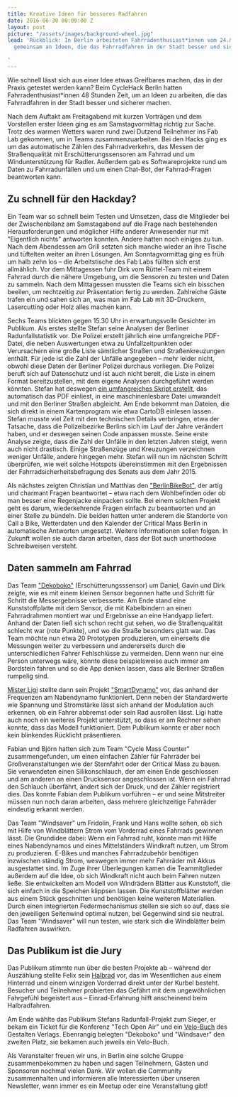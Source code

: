 ```yaml
---
title: Kreative Ideen für besseres Radfahren
date: 2016-06-30 00:00:00 Z
layout: post
picture: "/assets/images/background-wheel.jpg"
lead: 'Rückblick: In Berlin arbeiteten Fahrradenthusiast*innen vom 24.&nbsp;bis 26.&nbsp;Juni
  gemeinsam an Ideen, die das Fahrradfahren in der Stadt besser und sicherer machen.

'
---
```


Wie schnell lässt sich aus einer Idee etwas Greifbares machen, das in der Praxis getestet werden kann? Beim CycleHack Berlin hatten Fahrradenthusiast*innen 48 Stunden Zeit, um an Ideen zu arbeiten, die das Fahrradfahren in der Stadt besser und sicherer machen.

Nach dem Auftakt am Freitagabend mit kurzen Vorträgen und dem Vorstellen erster Ideen ging es am Samstagvormittag richtig zur Sache. Trotz des warmen Wetters waren rund zwei Dutzend Teilnehmer ins Fab Lab gekommen, um in Teams zusammenzuarbeiten. Bei den Hacks ging es um das automatische Zählen des Fahrradverkehrs, das Messen der Straßenqualität mit Erschütterungssensoren am Fahrrad und um Windunterstützung für Radler. Außerdem gab es Softwareprojekte rund um Daten zu Fahrradunfällen und um einen Chat-Bot, der Fahrrad-Fragen beantworten kann.

## Zu schnell für den Hackday?

Ein Team war so schnell beim Testen und Umsetzen, dass die Mitglieder bei der Zwischenbilanz am Samstagabend auf die Frage nach bestehenden Herausforderungen und möglicher Hilfe anderer Anwesender nur mit "Eigentlich nichts" antworten konnten. Andere hatten noch einiges zu tun. Nach dem Abendessen am Grill setzten sich manche wieder an ihre Tische und tüftelten weiter an ihren Lösungen. Am Sonntagvormittag ging es früh um halb zehn los – die Arbeitstische des Fab Labs füllten sich erst allmählich. Vor dem Mittagessen fuhr Dirk vom Rüttel-Team mit einem Fahrrad durch die nähere Umgebung, um die Sensoren zu testen und Daten zu sammeln. Nach dem Mittagessen mussten die Teams sich ein bisschen beeilen, um rechtzeitig zur Präsentation fertig zu werden. Zahlreiche Gäste trafen ein und sahen sich an, was man im Fab Lab mit 3D-Druckern, Lasercutting oder Holz alles machen kann.

Sechs Teams blickten gegen 15.30 Uhr in erwartungsvolle Gesichter im Publikum. Als erstes stellte Stefan seine Analysen der Berliner Radunfallstatistik vor. Die Polizei erstellt jährlich eine umfangreiche PDF-Datei, die neben Auswertungen etwa zu Unfallzeitpunkten oder Verursachern eine große Liste sämtlicher Straßen und Straßenkreuzungen enthält. Für jede ist die Zahl der Unfälle angegeben – mehr leider nicht, obwohl diese Daten der Berliner Polizei durchaus vorliegen. Die Polizei beruft sich auf Datenschutz und ist auch nicht bereit, die Liste in einem Format bereitzustellen, mit dem eigene Analysen durchgeführt werden könnten. Stefan hat deswegen [ein umfangreiches Skript erstellt](https://github.com/stefanw/verkehrsunfallstatistik), das automatisch das PDF einliest, in eine maschinenlesbare Datei umwandelt und mit den Berliner Straßen abgleicht. Am Ende bekommt man Dateien, die sich direkt in einem Kartenprogram wie etwa CartoDB einlesen lassen. Stefan musste viel Zeit mit den technischen Details verbringen, etwa der Tatsache, dass die Polizeibezirke Berlins sich im Lauf der Jahre verändert haben, und er deswegen seinen Code anpassen musste. Seine erste Analyse zeigte, dass die Zahl der Unfälle in den letzten Jahren steigt, wenn auch nicht drastisch. Einige Straßenzüge und Kreuzungen verzeichnen weniger Unfälle, andere hingegen mehr. Stefan will nun im nächsten Schritt überprüfen, wie weit solche Hotspots übereinstimmen mit den Ergebnissen der Fahrradsicherheitsbefragung des Senats aus dem Jahr 2015.

Als nächstes zeigten Christian und Matthias den ["BerlinBikeBot"](https://github.com/croepke/berlinbikebot), der artig und charmant Fragen beantwortet – etwa nach dem Wohlbefinden oder ob man besser eine Regenjacke einpacken sollte. Bei einem solchen Projekt geht es darum, wiederkehrende Fragen einfach zu beantworten und an einer Stelle zu bündeln. Die beiden hatten unter anderem die Standorte von Call a Bike, Wetterdaten und den Kalender der Critical Mass Berlin in automatische Antworten umgesetzt. Weitere Informationen sollen folgen. In Zukunft wollen sie auch daran arbeiten, dass der Bot auch unorthodoxe Schreibweisen versteht.

## Daten sammeln am Fahrrad

Das Team ["Dekoboko"](http://www.cyclehack.com/catalogue/berlinbikebot/) (Erschütterungsssensor) um Daniel, Gavin und Dirk zeigte, wie es mit einem kleinen Sensor begonnen hatte und Schritt für Schritt die Messergebnisse verbesserte. Am Ende stand eine Kunststoffplatte mit dem Sensor, die mit Kabelbindern an einen Fahrradrahmen montiert war und Ergebnisse an eine Handyapp liefert. Anhand der Daten ließ sich schon recht gut sehen, wo die Straßenqualität schlecht war (rote Punkte), und wo die Straße besonders glatt war. Das Team möchte nun etwa 20 Prototypen produzieren, um einerseits die Messungen weiter zu verbessern und andererseits durch die unterschiedlichen Fahrer Fehlschlüsse zu vermeiden. Denn wenn nur eine Person unterwegs wäre, könnte diese beispielsweise auch immer am Bordstein fahren und so die App denken lassen, dass alle Berliner Straßen rumpelig sind.
​

[Mister Ligi](http://ligi.de/) stellte dann sein Projekt ["SmartDynamo"](http://www.cyclehack.com/catalogue/smartdynamo/) vor, das anhand der Frequenzen am Nabendynamo funktioniert. Denn neben der Standardwerte wie Spannung und Stromstärke lässt sich anhand der Modulation auch erkennen, ob ein Fahrer abbremst oder sein Rad ausrollen lässt. Ligi hatte auch noch ein weiteres Projekt unterstützt, so dass er am Rechner sehen konnte, dass das Modell funktioniert. Dem Publikum konnte er aber noch kein blinkendes Rücklicht präsentieren.

Fabian und Björn hatten sich zum Team "Cycle Mass Counter" zusammengefunden, um einen einfachen Zähler für Fahrräder bei Großveranstaltungen wie der Sternfahrt oder der Critical Mass zu bauen. Sie verwendeten einen Silikonschlauch, der am einen Ende geschlossen und am anderen an einen Drucksensor angeschlossen ist. Wenn ein Fahrrad den Schlauch überfährt, ändert sich der Druck, und der Zähler registriert dies. Das konnte Fabian dem Publikum vorführen – er und seine Mitstreiter müssen nun noch daran arbeiten, dass mehrere gleichzeitige Fahrräder eindeutig erkannt werden.

Das Team "Windsaver" um Fridolin, Frank und Hans wollte sehen, ob sich mit Hilfe von Windblättern Strom vom Vorderrad eines Fahrrads gewinnen lässt. Die Grundidee dabei: Wenn ein Fahrrad ruht, könnte man mit Hilfe eines Nabendynamos und eines Mittelständers Windkraft nutzen, um Strom zu produzieren. E-Bikes und manches Fahrradzubehör benötigen inzwischen ständig Strom, weswegen immer mehr Fahrräder mit Akkus ausgestattet sind. Im Zuge ihrer Überlegungen kamen die Teammitglieder außerdem auf die Idee, ob sich Windkraft nicht auch beim Fahren nutzen ließe. Sie entwickelten am Modell von Windrädern Blätter aus Kunststoff, die sich einfach in die Speichen klippsen lassen. Die Kunststoffblätter werden aus einem Stück geschnitten und benötigen keine weiteren Materialien. Durch einen integrierten Federmechanismus stellen sie sich so auf, dass sie den jeweiligen Seitenwind optimal nutzen, bei Gegenwind sind sie neutral. Das Team "Windsaver" will nun testen, wie stark sich die Windblätter beim Radfahren auswirken.

## Das Publikum ist die Jury

Das Publikum stimmte nun über die besten Projekte ab – während der Auszählung stellte Felix sein [Halbrad](http://halbrad.de/) vor, das im Wesentlichen aus einem Hinterrad und einem winzigen Vorderrad direkt unter der Kurbel besteht. Besucher und Teilnehmer probierten das Gefährt mit dem ungewöhnlichen Fahrgefühl begeistert aus – Einrad-Erfahrung hilft anscheinend beim Halbradfahren.

Am Ende wählte das Publikum Stefans Radunfall-Projekt zum Sieger, er bekam ein Ticket für die Konferenz "Tech Open Air" und ein [Velo-Buch](http://shop.gestalten.com/velo-3rd-gear.html) des Gestalten Verlags. Ebenrangig belegten "Dekoboko" und "Windsaver" den zweiten Platz, sie bekamen auch jeweils ein Velo-Buch.

Als Veranstalter freuen wir uns, in Berlin eine solche Gruppe zusammenbekommen zu haben und sagen Teilnehmern, Gästen und Sponsoren nochmal vielen Dank. Wir wollen die Community zusammenhalten und informieren alle Interessierten über unseren Newsletter, wann immer es ein Meetup oder eine Veranstaltung gibt!
